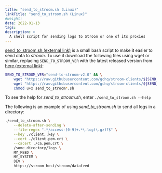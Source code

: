 ```yaml
---
title: "send_to_stroom.sh (Linux)"
linkTitle: "send_to_stroom.sh (Linux)"
#weight:
date: 2022-01-13
tags: 
description: >
  A shell script for sending logs to Stroom or one of its proxies
---
```


[send_to_stroom.sh (external link)](https://github.com/gchq/stroom-clients/releases) is a small bash script to make it easier to send data to _stroom_.
To use it download the following files using wget or similar, replacing `SEND_TO_STROOM_VER` with the latest released version from [here (external link)](https://github.com/gchq/stroom-clients/releases):

```bash
SEND_TO_STROOM_VER="send-to-stroom-v2.0" && \
    wget "https://raw.githubusercontent.com/gchq/stroom-clients/${SEND_TO_STROOM_VER}/bash/send_to_stroom.sh" && \
    wget "https://raw.githubusercontent.com/gchq/stroom-clients/${SEND_TO_STROOM_VER}/bash/send_to_stroom_args.sh" && \
    chmod u+x send_to_stroom*.sh
```

To see the help for _send_to_stroom.sh_, enter `./send_to_stroom.sh --help`

The following is an example of using _send_to_stroom.sh_ to send all logs in a directory:

``` bash
./send_to_stroom.sh \
    --delete-after-sending \
    --file-regex ".*/access-[0-9]+.*\.log(\.gz)?$" \
    --key ./client..key \
    --cert ./client.pem.crt \
    --cacert ./ca.pem.crt \
    /some_directory/logs \
    MY_FEED \
    MY_SYSTEM \
    DEV \
    https://stroom-host/stroom/datafeed
```
